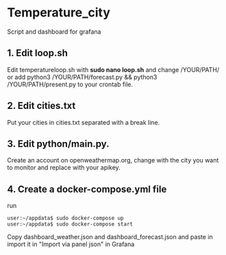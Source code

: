# Temperature_city
Script and dashboard for grafana 


## 1. Edit loop.sh

Edit temperatureloop.sh with **sudo nano loop.sh** and change /YOUR/PATH/ or add python3 /YOUR/PATH/forecast.py && python3 /YOUR/PATH/present.py to your crontab file.


## 2. Edit cities.txt
Put your cities in cities.txt separated with a break line.


## 3. Edit python/main.py. 
Create an account on openweathermap.org, change <YOURCITY> with the city you want to monitor and replace <YOURAPIKEY> with your apikey.


## 4. Create a docker-compose.yml file

run

   ```shell
   user:~/appdata$ sudo docker-compose up  
   user:~/appdata$ sudo docker-compose start
   ```

  
 Copy dashboard_weather.json and dashboard_forecast.json and paste in import it in "Import via panel json" in Grafana
